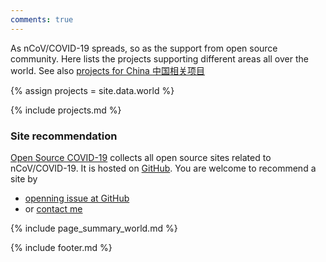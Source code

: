 ```yaml
---
comments: true
---
```

As nCoV/COVID-19 spreads, so as the support from open source community. Here lists the projects supporting different areas all over the world.
See also [projects for China 中国相关项目](china)



{% assign projects = site.data.world %}

{% include projects.md %}

<!--
{% for country in projects %}
## {{ country.country }}
{% for repo in country.repos %}
* {% if repo.repo_name %} ![](https://img.shields.io/github/stars/{{ repo.repo_name }}?color=yellow&label=%E2%AD%90%EF%B8%8F&logoColor=blue&style=plastic) [{{ repo.repo_name }}](https://github.com/{{ repo.repo_name }}) {% endif %} {% if repo.repo2_name %} ![](https://img.shields.io/github/stars/{{ repo.repo2_name }}?color=yellow&label=%E2%AD%90%EF%B8%8F&logoColor=blue&style=plastic) [{{ repo.repo2_name }}](https://github.com/{{ repo.repo2_name }}) {% endif %} {% if repo.web_name %}[{{ repo.web_name }}]({{ repo.web_url }}){% endif %} {% if repo.web2_name %}[{{ repo.web2_name }}]({{ repo.web2_url }}){% endif %} {{ repo.content }} {% endfor %}
{% endfor %}
-->



### Site recommendation
[Open Source COVID-19](https://weileizeng.github.io/Open-Source-COVID-19/) collects all open source sites related to  nCoV/COVID-19. It is hosted on [GitHub](https://github.com/WeileiZeng/Open-Source-COVID-19). You are welcome to recommend a site by
* [openning issue at GitHub](https://github.com/WeileiZeng/Open-Source-COVID-19/issues/)
* or [contact me](https://weileizeng.com/news/1992/06/29/contact/)




{% include page_summary_world.md %}

{% include footer.md %}